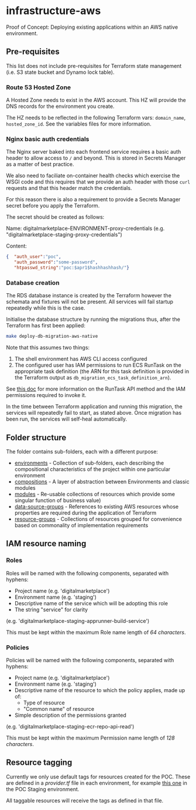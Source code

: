 # infrastructure-aws

Proof of Concept: Deploying existing applications within an AWS native environment.

## Pre-requisites

This list does not include pre-requisites for Terraform state management (i.e. S3 state bucket and Dynamo lock table).

### Route 53 Hosted Zone

A Hosted Zone needs to exist in the AWS account. This HZ will provide the DNS records for the environment you create.

The HZ needs to be reflected in the following Terraform vars: `domain_name`, `hosted_zone_id`. See the variables files for more information.

### Nginx basic auth credentials

The Nginx server baked into each frontend service requires a basic auth header to allow access to `/` and beyond. This is stored in Secrets Manager as a matter of best practice.

We also need to faciliate on-container health checks which exercise the WSGI code and this requires that we provide an auth header with those `curl` requests and that this header match the credentials.

For this reason there is also a requirement to provide a Secrets Manager secret before you apply the Terraform.

The secret should be created as follows:

Name: digitalmarketplace-ENVIRONMENT-proxy-credentials (e.g. "digitalmarketplace-staging-proxy-credentials")

Content:
```json
{  "auth_user":"poc",
   "auth_password":"some-password",   
   "htpasswd_string":"poc:$apr1$hashhashhash/"}
```

### Database creation

The RDS database instance is created by the Terraform however the schemata and fixtures will not be present. All services will fail startup repeatedly while this is the case.

Initialise the database structure by running the migrations thus, after the Terraform has first been applied:

```bash
make deploy-db-migration-aws-native
```

Note that this assumes two things:

1. The shell environment has AWS CLI access configured
1. The configured user has IAM permissions to run ECS RunTask on the appropriate task definition (the ARN for this task definition is provided in the Terraform output as `db_migration_ecs_task_definition_arn`).

See [this doc](https://docs.aws.amazon.com/service-authorization/latest/reference/list_amazonelasticcontainerservice.html#amazonelasticcontainerservice-actions-as-permissions) for more information on the RunTask API method and the IAM permissions required to invoke it.

In the time between Terraform application and running this migration, the services will repeatedly fail to start, as stated above. Once migration has been run, the services will self-heal automatically.

## Folder structure

The folder contains sub-folders, each with a different purpose:

* [environments](./environments/README.md) - Collection of sub-folders, each describing the compositional characteristics of the project within one particular environment
* [compositions](./compositions/README.md) - A layer of abstraction between Environments and classic modules
* [modules](./modules/README.md) - Re-usable collections of resources which provide some singular function of business value)
* [data-source-groups](./data-source-groups/README.md) - References to existing AWS resources whose properties are required during the application of Terraform
* [resource-groups](./resource-groups/README.md) - Collections of resources grouped for convenience based on commonality of implementation requirements

## IAM resource naming

### Roles

Roles will be named with the following components, separated with hyphens:

* Project name (e.g. 'digitalmarketplace')
* Environment name (e.g. 'staging')
* Descriptive name of the service which will be adopting this role
* The string "service" for clarity

(e.g. 'digitalmarketplace-staging-apprunner-build-service')

This must be kept within the maximum Role name length of *64 characters*.

### Policies

Policies will be named with the following components, separated with hyphens:

* Project name (e.g. 'digitalmarketplace')
* Environment name (e.g. 'staging')
* Descriptive name of the resource to which the policy applies, made up of:
  * Type of resource
  * "Common name" of resource
* Simple description of the permissions granted

(e.g. 'digitalmarketplace-staging-ecr-repo-api-read')

This must be kept within the maximum Permission name length of *128 characters*.

## Resource tagging

Currently we only use default tags for resources created for the POC. These are defined in a *provider.tf* file in each environment, for example [this one](./environments/staging/provider.tf) in the POC Staging environment.

All taggable resources will receive the tags as defined in that file.
